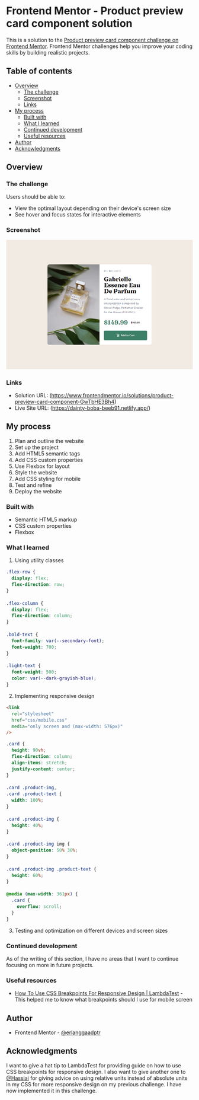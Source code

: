 # Frontend Mentor - Product preview card component solution

This is a solution to the [Product preview card component challenge on Frontend Mentor](https://www.frontendmentor.io/challenges/product-preview-card-component-GO7UmttRfa). Frontend Mentor challenges help you improve your coding skills by building realistic projects.

## Table of contents

- [Overview](#overview)
  - [The challenge](#the-challenge)
  - [Screenshot](#screenshot)
  - [Links](#links)
- [My process](#my-process)
  - [Built with](#built-with)
  - [What I learned](#what-i-learned)
  - [Continued development](#continued-development)
  - [Useful resources](#useful-resources)
- [Author](#author)
- [Acknowledgments](#acknowledgments)

## Overview

### The challenge

Users should be able to:

- View the optimal layout depending on their device's screen size
- See hover and focus states for interactive elements

### Screenshot

![](./screenshot.png)

### Links

- Solution URL: (https://www.frontendmentor.io/solutions/product-preview-card-component-GwTbHE3Bh4)
- Live Site URL: (https://dainty-boba-beeb91.netlify.app/)

## My process

1. Plan and outline the website
2. Set up the project
3. Add HTML5 semantic tags
4. Add CSS custom properties
5. Use Flexbox for layout
6. Style the website
7. Add CSS styling for mobile
8. Test and refine
9. Deploy the website

### Built with

- Semantic HTML5 markup
- CSS custom properties
- Flexbox

### What I learned

1. Using utility classes

```css
.flex-row {
  display: flex;
  flex-direction: row;
}

.flex-column {
  display: flex;
  flex-direction: column;
}

.bold-text {
  font-family: var(--secondary-font);
  font-weight: 700;
}

.light-text {
  font-weight: 500;
  color: var(--dark-grayish-blue);
}
```

2. Implementing responsive design

```html
<link
  rel="stylesheet"
  href="css/mobile.css"
  media="only screen and (max-width: 576px)"
/>
```

```css
.card {
  height: 90vh;
  flex-direction: column;
  align-items: stretch;
  justify-content: center;
}

.card .product-img,
.card .product-text {
  width: 100%;
}

.card .product-img {
  height: 40%;
}

.card .product-img img {
  object-position: 50% 30%;
}

.card .product-img .product-text {
  height: 60%;
}

@media (max-width: 361px) {
  .card {
    overflow: scroll;
  }
}
```

3. Testing and optimization on different devices and screen sizes

### Continued development

As of the writing of this section, I have no areas that I want to continue focusing on more in future projects.

### Useful resources

- [How To Use CSS Breakpoints For Responsive Design | LambdaTest](https://www.lambdatest.com/blog/how-to-use-css-breakpoints-for-responsive-design/) - This helped me to know what breakpoints should I use for mobile screen

## Author

- Frontend Mentor - [@erlanggaadptr](https://www.frontendmentor.io/profile/erlanggaadptr)

## Acknowledgments

I want to give a hat tip to LambdaTest for providing guide on how to use CSS breakpoints for responsive design. I also want to give another one to [@Hassiai](https://www.frontendmentor.io/profile/Hassiai) for giving advice on using relative units instead of absolute units in my CSS for more responsive design on my previous challenge. I have now implemented it in this challenge.
